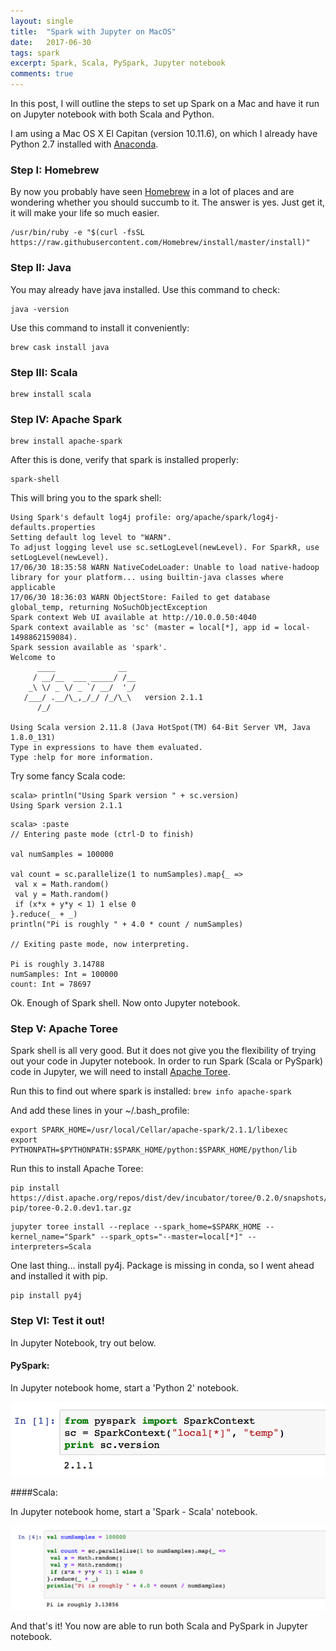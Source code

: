 ```yaml
---
layout: single
title:  "Spark with Jupyter on MacOS"
date:   2017-06-30
tags: spark
excerpt: Spark, Scala, PySpark, Jupyter notebook
comments: true
---
```

In this post, I will outline the steps to set up Spark on a Mac and have it run on Jupyter notebook with both Scala and Python.

I am using a Mac OS X El Capitan (version 10.11.6), on which I already have Python 2.7 installed with [Anaconda](https://www.continuum.io/downloads). 

### Step I: Homebrew

By now you probably have seen [Homebrew](https://brew.sh/) in a lot of places and are wondering whether you should succumb to it. The answer is yes. Just get it, it will make your life so much easier. 

```
/usr/bin/ruby -e "$(curl -fsSL https://raw.githubusercontent.com/Homebrew/install/master/install)"
```

### Step II: Java

You may already have java installed. Use this command to check:

```
java -version
```

Use this command to install it conveniently:

```
brew cask install java
```

### Step III: Scala

```
brew install scala
```

### Step IV: Apache Spark
```
brew install apache-spark
```

After this is done, verify that spark is installed properly:

```
spark-shell
```
This will bring you to the spark shell:

```
Using Spark's default log4j profile: org/apache/spark/log4j-defaults.properties
Setting default log level to "WARN".
To adjust logging level use sc.setLogLevel(newLevel). For SparkR, use setLogLevel(newLevel).
17/06/30 18:35:58 WARN NativeCodeLoader: Unable to load native-hadoop library for your platform... using builtin-java classes where applicable
17/06/30 18:36:03 WARN ObjectStore: Failed to get database global_temp, returning NoSuchObjectException
Spark context Web UI available at http://10.0.0.50:4040
Spark context available as 'sc' (master = local[*], app id = local-1498862159084).
Spark session available as 'spark'.
Welcome to
      ____              __
     / __/__  ___ _____/ /__
    _\ \/ _ \/ _ `/ __/  '_/
   /___/ .__/\_,_/_/ /_/\_\   version 2.1.1
      /_/
         
Using Scala version 2.11.8 (Java HotSpot(TM) 64-Bit Server VM, Java 1.8.0_131)
Type in expressions to have them evaluated.
Type :help for more information.
```

Try some fancy Scala code:

```
scala> println("Using Spark version " + sc.version)
Using Spark version 2.1.1
```

```
scala> :paste
// Entering paste mode (ctrl-D to finish)

val numSamples = 100000

val count = sc.parallelize(1 to numSamples).map{_ =>
 val x = Math.random()
 val y = Math.random()
 if (x*x + y*y < 1) 1 else 0
}.reduce(_ + _)
println("Pi is roughly " + 4.0 * count / numSamples)

// Exiting paste mode, now interpreting.

Pi is roughly 3.14788                                                           
numSamples: Int = 100000
count: Int = 78697

```
Ok. Enough of Spark shell. Now onto Jupyter notebook. 

### Step V: Apache Toree


Spark shell is all very good. But it does not give you the flexibility of trying out your code in Jupyter notebook. In order to run Spark (Scala or PySpark) code in Jupyter, we will need to install [Apache Toree](https://github.com/apache/incubator-toree). 

Run this to find out where spark is installed: ```brew info apache-spark```

And add these lines in your ~/.bash_profile:

```
export SPARK_HOME=/usr/local/Cellar/apache-spark/2.1.1/libexec
export PYTHONPATH=$PYTHONPATH:$SPARK_HOME/python:$SPARK_HOME/python/lib
```
Run this to install Apache Toree:
```
pip install https://dist.apache.org/repos/dist/dev/incubator/toree/0.2.0/snapshots/dev1/toree-pip/toree-0.2.0.dev1.tar.gz
```
```
jupyter toree install --replace --spark_home=$SPARK_HOME --kernel_name="Spark" --spark_opts="--master=local[*]" --interpreters=Scala
```

One last thing... install py4j. Package is missing in conda, so I went ahead and installed it with pip. 

```
pip install py4j
```

### Step VI: Test it out!

In Jupyter Notebook, try out below. 

#### PySpark:

In Jupyter notebook home, start a 'Python 2' notebook. 

![missing image](../images/spark_jupyter_mac/jupyter_pyspark.png)

####Scala:

In Jupyter notebook home, start a 'Spark - Scala' notebook.

![missing image](../images/spark_jupyter_mac/jupyter_scala.png "Optional Title")

And that's it! You now are able to run both Scala and PySpark in Jupyter notebook. 